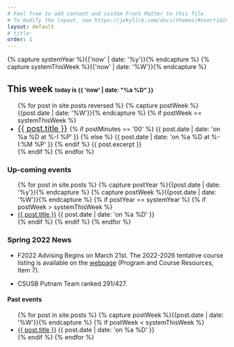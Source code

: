 ```yaml
---
# Feel free to add content and custom Front Matter to this file.
# To modify the layout, see https://jekyllrb.com/docs/themes/#overriding-theme-defaults
layout: default
# title: 
order: 1
---
```

{% capture systemYear %}{{'now' | date: '%y'}}{% endcapture %}
{% capture systemThisWeek %}{{'now' | date: '%W'}}{% endcapture %}
## **This week** <font size="2"> today is {{ 'now' | date: "%a %D" }} </font> 
<ul>
  {% for post in site.posts reversed %}
  {% capture postWeek %}{{post.date | date: '%W'}}{% endcapture %}
  {% if postWeek == systemThisWeek %}
      <li> 
      <font size="4">
      <a href="{{ post.url | prepend : site.baseurl | prepend: site.url }}">{{ post.title }}</a>
      </font>
      {% if postMinutes == '00' %}
        {{ post.date | date: 'on %a %D at %-I %P' }} 
      {% else %}
        {{ post.date | date: 'on %a %D at %-I:%M %P' }} 
      {% endif %}      
      {{ post.excerpt }}
      </li>
  {% endif %}
  {% endfor %}
</ul>


### __Up-coming events__
<ul>
  {% for post in site.posts %}
  {% capture postYear %}{{post.date | date: '%y'}}{% endcapture %}
  {% capture postWeek %}{{post.date | date: '%W'}}{% endcapture %}
  {% if postYear == systemYear %}
    {% if postWeek > systemThisWeek %}
      <li> 
      <!-- <font size="4"> -->
      <a href="{{ post.url | prepend : site.baseurl | prepend: site.url }}">{{ post.title }}</a>
      <!-- </font> -->
      {{ post.date | date: 'on %a %D'  }} 
      <!-- {{ post.excerpt }} -->
      </li>
    {% endif %}
  {% endif %}
  {% endfor %}
</ul>


### **Spring 2022 News**
  
- F2022 Advising Begins on March 21st. The 2022-2026 tentative course listing is available on the [webpage](https://www.csusb.edu/mathematics/undergraduate/advising) (Program and Course Resources, Item 7).

- CSUSB Putnam Team ranked 291/427. 

#### **Past events**
<ul>
  {% for post in site.posts %}
  {% capture postWeek %}{{post.date | date: '%W'}}{% endcapture %}
  {% if postWeek < systemThisWeek %}
      <li> 
      <!-- <font size="4"> -->
      <a href="{{ post.url | prepend : site.baseurl | prepend: site.url }}">{{ post.title }}</a>
      <!-- </font> -->
      {{ post.date | date: 'on %a %D'  }} 
      <!-- {{ post.excerpt }} -->
      </li>
  {% endif %}
  {% endfor %}
</ul>

<!-- ## SageMath -->

<!-- * Thanks to Pedro, if you want to try out [Sage](https://www.sagemath.org/), use your CSUSB credentials to login [myhorizon.csusb.edu](https://myhorizon.csusb.edu); for questions and comments contact Youngsu Kim.  -->
<!-- * If you need high-performance computing, please consider [HPC at CSUSB](https://www.csusb.edu/academic-technologies-innovation/xreal-lab-and-high-performance-computing/high-performance-0). -->

<!-- ---
layout: page
title: Google Forms (Under construction)
permalink: /Google-Forms/
tag: Google form
---
This page will include a Google form link to submit events.  -->

<!-- [jekyll][jekyll-organization]
[jekyll](https://github.com/jekyll/jekyll) -->